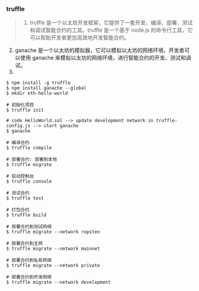 ### truffle 
  > 1. truffle 是一个以太坊开发框架，它提供了一套开发、编译、部署、测试和调试智能合约的工具。truffle 是一个基于 node.js 的命令行工具，它可以帮助开发者更加高效地开发智能合约。
  2. ganache 是一个以太坊的模拟器，它可以模拟以太坊的网络环境，开发者可以使用 ganache 来模拟以太坊的网络环境，进行智能合约的开发、测试和调试。
  3. 

  ```shell
$ npm install -g truffle 
$ npm install ganache --global
$ mkdir eth-hello-world

# 初始化项目
$ truffle init

# code HelloWorld.sol --> update development network in truffle-config.js --> start ganache
$ ganache

# 编译合约
$ truffle compile

# 部署合约: 部署到本地
$ truffle migrate

# 启动控制台
$ truffle console

# 测试合约
$ truffle test

# 打包合约
$ truffle build

# 部署合约到测试网络
$ truffle migrate --network ropsten

# 部署合约到主网
$ truffle migrate --network mainnet

# 部署合约到私有网络
$ truffle migrate --network private

# 部署合约到开发网络
$ truffle migrate --network development

  ```